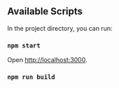 ## Available Scripts

In the project directory, you can run:
### `npm start`
Open [http://localhost:3000](http://localhost:3000).

### `npm run build`
